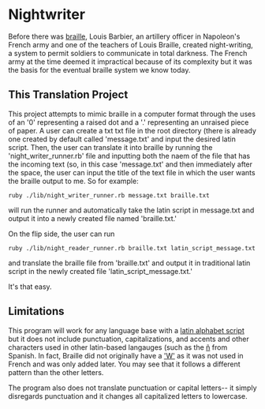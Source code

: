 # Nightwriter

Before there was [braille](https://en.wikipedia.org/wiki/Braille), Louis Barbier, an artillery officer in Napoleon's French army and
one of the teachers of Louis Braille, created night-writing, a system to permit soldiers to communicate in total darkness. The French army at the time 
deemed it impractical because of its complexity but it was the basis for the eventual braille system we know today. 

## This Translation Project 

This project attempts to mimic braille in a computer format through the uses of an '0' representing a raised dot and a '.' representing an unraised piece 
of paper. A user can create a txt txt file in the root directory (there is already one created by default called 'message.txt' and input the desired latin script. 
Then, the user can translate it into braille by running the 'night_writer_runner.rb' file and inputting both the naem of the file that has the incoming text (so, in this case
'message.txt' and then immediately after the space, the user can input the title of the text file in which the user wants the braille output to me. So for example: 
```
ruby ./lib/night_writer_runner.rb message.txt braille.txt
```
will run the runner and automatically take the latin script in message.txt and output it into a newly created file named 'braille.txt.'

On the flip side, the user can run 

``` 
ruby ./lib/night_reader_runner.rb braille.txt latin_script_message.txt 
``` 
and translate the braille file from 'braille.txt' and output it in traditional latin script in the newly created file 'latin_script_message.txt.'

It's that easy. 

## Limitations 

This program will work for any language base with a [latin alphabet script](https://en.wikipedia.org/wiki/Latin_alphabet) but it does not include punctuation, 
capitalizations, and accents and other characters used in other latin-based langauges (such as the [ñ](https://en.wikipedia.org/wiki/%C3%91) from Spanish. In fact, Braille did not 
originally have a ['W'](https://studybraille.com/Alphabet/alphabet_practice_links.html#:~:text=The%20Letter%20'W'&text=Ah!,4%2C%205%2C%20and%206.) as 
it was not used in French and was only added later. You may see that it follows a different pattern than the other letters. 

The program also does not translate punctuation or capital letters-- it simply disregards punctuation and it changes all capitalized letters to lowercase. 

